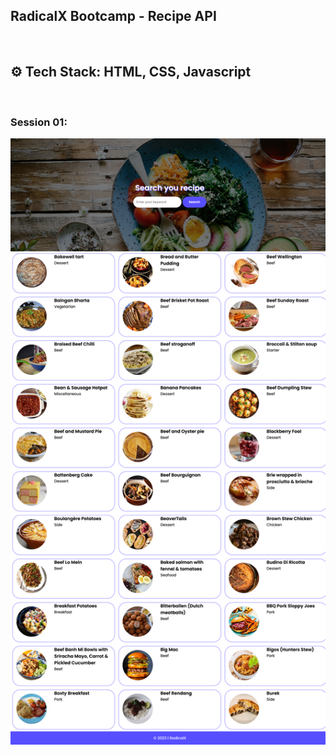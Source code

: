 ## RadicalX Bootcamp - Recipe API

<br>

## ⚙️ Tech Stack: HTML, CSS, Javascript

<br>

### Session 01:

![](assets/Session-01.png)
